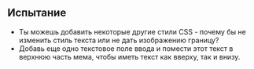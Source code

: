 ## Испытание

* Ты можешь добавить некоторые другие стили CSS - почему бы не изменить стиль текста или не дать изображению границу?
* Добавь еще одно текстовое поле ввода и помести этот текст в верхнюю часть мема, чтобы иметь текст как вверху, так и внизу.
